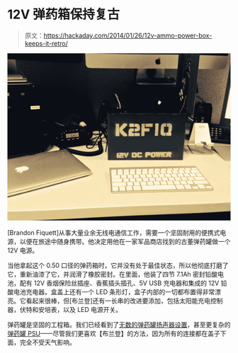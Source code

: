 # 12V 弹药箱保持复古

> 原文：<https://hackaday.com/2014/01/26/12v-ammo-power-box-keeps-it-retro/>

![IMG_5260](img/d7bd14cb8d9dc1a3fb8ce515da92c8da.png)

[Brandon Fiquett]从事大量业余无线电通信工作，需要一个坚固耐用的便携式电源，以便在旅途中随身携带。他决定用他在一家军品商店找到的古董弹药罐做一个 12V 电源。

当他拿起这个 0.50 口径的弹药箱时，它并没有处于最佳状态，所以他彻底打磨了它，重新油漆了它，并润滑了橡胶密封。在里面，他装了四节 7.1Ah 密封铅酸电池，配有 12V 香烟保险丝插座、香蕉插头插孔、5V USB 充电器和集成的 12V 铅酸电池充电器。盒盖上还有一个 LED 条形灯，盒子内部的一切都布置得非常漂亮。它看起来很棒，但[布兰登]还有一长串的改进要添加，包括太阳能充电控制器，伏特和安培表，以及 LED 电源开关。

弹药罐是坚固的工程箱。我们已经看到了[无数的弹药罐扬声器设置](http://hackaday.com/2013/07/27/i-keep-my-tunes-in-an-ammo-can/)，甚至更复杂的[弹药罐 PSU](http://hackaday.com/2013/02/03/ammo-box-psu/)——尽管我们更喜欢【布兰登】的方法，因为所有的连接都在盖子下面，完全不受天气影响。